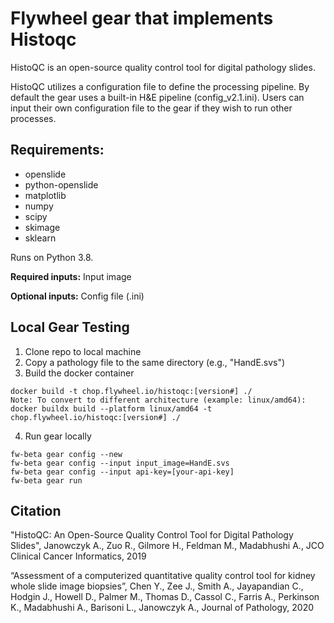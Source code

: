 # Flywheel gear that implements Histoqc

HistoQC is an open-source quality control tool for digital pathology slides.

HistoQC utilizes a configuration file to define the processing pipeline. By default the gear uses a built-in H&E pipeline (config_v2.1.ini). Users can input their own configuration file to the gear if they wish to run other processes.

## **Requirements**:
- openslide
- python-openslide
- matplotlib
- numpy
- scipy
- skimage
- sklearn

Runs on Python 3.8.

**Required inputs:**
Input image

**Optional inputs:**
Config file (.ini)

## **Local Gear Testing**
1. Clone repo to local machine
2. Copy a pathology file to the same directory (e.g., "HandE.svs")
3. Build the docker container
```
docker build -t chop.flywheel.io/histoqc:[version#] ./
Note: To convert to different architecture (example: linux/amd64):
docker buildx build --platform linux/amd64 -t chop.flywheel.io/histoqc:[version#] ./
```
4. Run gear locally
```
fw-beta gear config --new
fw-beta gear config --input input_image=HandE.svs
fw-beta gear config --input api-key=[your-api-key]
fw-beta gear run
```

##  **Citation**

"HistoQC: An Open-Source Quality Control Tool for Digital Pathology Slides", Janowczyk A., Zuo R., Gilmore H., Feldman M., Madabhushi A., JCO Clinical Cancer Informatics, 2019

“Assessment of a computerized quantitative quality control tool for kidney whole slide image biopsies”, Chen Y., Zee J., Smith A., Jayapandian C., Hodgin J., Howell D., Palmer M., Thomas D., Cassol C., Farris A., Perkinson K., Madabhushi A., Barisoni L., Janowczyk A., Journal of Pathology, 2020

